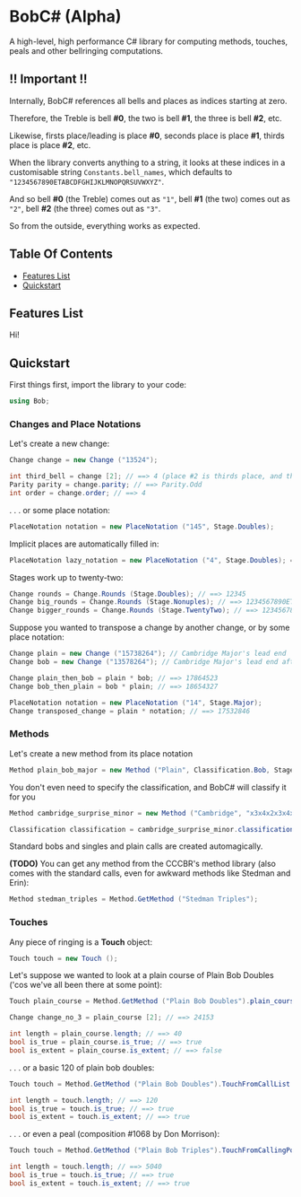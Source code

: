 # BobC# (Alpha)
A high-level, high performance C# library for computing methods, touches, peals and other bellringing computations.


## !! Important !!
Internally, BobC# references all bells and places as indices starting at zero.

Therefore, the Treble is bell **#0**, the two is bell **#1**, the three is bell **#2**, etc.

Likewise, firsts place/leading is place **#0**, seconds place is place **#1**, thirds place is place **#2**, etc.

When the library converts anything to a string, it looks at these indices in a customisable string `Constants.bell_names`, which defaults to `"1234567890ETABCDFGHIJKLMNOPQRSUVWXYZ"`.

And so bell **#0** (the Treble) comes out as `"1"`, bell **#1** (the two) comes out as `"2"`, bell **#2** (the three) comes out as `"3"`.

So from the outside, everything works as expected.

## Table Of Contents
- [Features List](#features-list)
- [Quickstart](#quickstart)


## Features List
Hi!

## Quickstart
First things first, import the library to your code: 
```C#
using Bob;
```



### Changes and Place Notations
Let's create a new change:
```C#
Change change = new Change ("13524");

int third_bell = change [2]; // ==> 4 (place #2 is thirds place, and the 5 is bell #4)
Parity parity = change.parity; // ==> Parity.Odd
int order = change.order; // ==> 4
```

. . . or some place notation:
```C#
PlaceNotation notation = new PlaceNotation ("145", Stage.Doubles);
```

Implicit places are automatically filled in:
```C#
PlaceNotation lazy_notation = new PlaceNotation ("4", Stage.Doubles); ==> 145
```

Stages work up to twenty-two:
```C#
Change rounds = Change.Rounds (Stage.Doubles); // ==> 12345
Change big_rounds = Change.Rounds (Stage.Nonuples); // ==> 1234567890ETABCDFGH
Change bigger_rounds = Change.Rounds (Stage.TwentyTwo); // ==> 1234567890ETABCDFGHIJK
```

Suppose you wanted to transpose a change by another change, or by some place notation:
```C#
Change plain = new Change ("15738264"); // Cambridge Major's lead end
Change bob = new Change ("13578264"); // Cambridge Major's lead end after a bob

Change plain_then_bob = plain * bob; // ==> 17864523
Change bob_then_plain = bob * plain; // ==> 18654327

PlaceNotation notation = new PlaceNotation ("14", Stage.Major);
Change transposed_change = plain * notation; // ==> 17532846
```



### Methods
Let's create a new method from its place notation
```C#
Method plain_bob_major = new Method ("Plain", Classification.Bob, Stage.Major, "x18x18x18x18,12");
```

You don't even need to specify the classification, and BobC# will classify it for you
```C#
Method cambridge_surprise_minor = new Method ("Cambridge", "x3x4x2x3x4x5,2", Stage.Minor);

Classification classification = cambridge_surprise_minor.classification; // ==> Classification.Surprise
```

Standard bobs and singles and plain calls are created automagically.

**(TODO)** You can get any method from the CCCBR's method library (also comes with the standard calls, even for awkward methods like Stedman and Erin):
```C#
Method stedman_triples = Method.GetMethod ("Stedman Triples");
```





### Touches
Any piece of ringing is a **Touch** object:
```C#
Touch touch = new Touch ();
```

Let's suppose we wanted to look at a plain course of Plain Bob Doubles ('cos we've all been there at some point):
```C#
Touch plain_course = Method.GetMethod ("Plain Bob Doubles").plain_course;

Change change_no_3 = plain_course [2]; // ==> 24153

int length = plain_course.length; // ==> 40
bool is_true = plain_course.is_true; // ==> true
bool is_extent = plain_course.is_extent; // ==> false
```

. . . or a basic 120 of plain bob doubles:
```C#
Touch touch = Method.GetMethod ("Plain Bob Doubles").TouchFromCallList ("MMMB");

int length = touch.length; // ==> 120
bool is_true = touch.is_true; // ==> true
bool is_extent = touch.is_extent; // ==> true
```

. . . or even a peal (composition #1068 by Don Morrison):
```C#
Touch touch = Method.GetMethod ("Plain Bob Triples").TouchFromCallingPositions ("OHHH sWHHH WFHHH IH");

int length = touch.length; // ==> 5040
bool is_true = touch.is_true; // ==> true
bool is_extent = touch.is_extent; // ==> true
```
